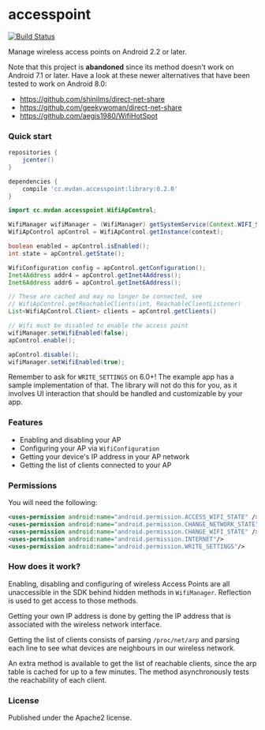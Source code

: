# accesspoint

[![Build Status](https://travis-ci.org/mvdan/accesspoint.svg?branch=master)](https://travis-ci.org/mvdan/accesspoint)

Manage wireless access points on Android 2.2 or later.

Note that this project is **abandoned** since its method doesn't work on Android
7.1 or later. Have a look at these newer alternatives that have been tested to
work on Android 8.0:

* https://github.com/shinilms/direct-net-share
* https://github.com/geekywoman/direct-net-share
* https://github.com/aegis1980/WifiHotSpot

### Quick start

```gradle
repositories {
	jcenter()
}

dependencies {
	compile 'cc.mvdan.accesspoint:library:0.2.0'
}
```

```java
import cc.mvdan.accesspoint.WifiApControl;

WifiManager wifiManager = (WifiManager) getSystemService(Context.WIFI_SERVICE);
WifiApControl apControl = WifiApControl.getInstance(context);

boolean enabled = apControl.isEnabled();
int state = apControl.getState();

WifiConfiguration config = apControl.getConfiguration();
Inet4Address addr4 = apControl.getInet4Address();
Inet6Address addr6 = apControl.getInet6Address();

// These are cached and may no longer be connected, see
// WifiApControl.getReachableClients(int, ReachableClientListener)
List<WifiApControl.Client> clients = apControl.getClients()

// Wifi must be disabled to enable the access point
wifiManager.setWifiEnabled(false);
apControl.enable();

apControl.disable();
wifiManager.setWifiEnabled(true);
```

Remember to ask for `WRITE_SETTINGS` on 6.0+! The example app has a
sample implementation of that. The library will not do this for you, as
it involves UI interaction that should be handled and customizable by
your app.

### Features

 * Enabling and disabling your AP
 * Configuring your AP via `WifiConfiguration`
 * Getting your device's IP address in your AP network
 * Getting the list of clients connected to your AP

### Permissions

You will need the following:

```xml
<uses-permission android:name="android.permission.ACCESS_WIFI_STATE" />
<uses-permission android:name="android.permission.CHANGE_NETWORK_STATE"/>
<uses-permission android:name="android.permission.CHANGE_WIFI_STATE" />
<uses-permission android:name="android.permission.INTERNET"/>
<uses-permission android:name="android.permission.WRITE_SETTINGS"/>
```

### How does it work?

Enabling, disabling and configuring of wireless Access Points are all
unaccessible in the SDK behind hidden methods in `WifiManager`. Reflection is
used to get access to those methods.

Getting your own IP address is done by getting the IP address that is
associated with the wireless network interface.

Getting the list of clients consists of parsing `/proc/net/arp` and parsing
each line to see what devices are neighbours in our wireless network.

An extra method is available to get the list of reachable clients, since the
arp table is cached for up to a few minutes. The method asynchronously tests
the reachability of each client.

### License

Published under the Apache2 license.
